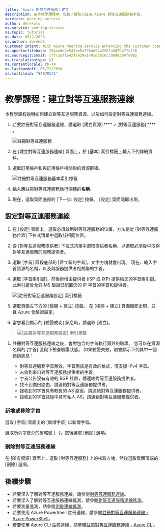 ```yaml
---
title: 'Azure 對等互連服務：建立 '
description: 在本教學課程中，您將了解如何註冊 Azure 對等互連服務和字首。
services: peering-service
author: derekolo
ms.service: peering-service
ms.topic: tutorial
ms.date: 05/2/2020
ms.author: derekol
Customer intent: With Azure Peering service enhancing the customer connectivity to Microsoft cloud services .
ms.openlocfilehash: f04ae0d2e541be0a7984e944298fa8d7b47fd126
ms.sourcegitcommit: cf7caaf1e42f1420e1491e3616cc989d504f0902
ms.translationtype: HT
ms.contentlocale: zh-TW
ms.lasthandoff: 05/22/2020
ms.locfileid: "84870571"
---
```

# <a name="tutorial-create-a-peering-service-connection"></a>教學課程：建立對等互連服務連線

本教學課程說明如何建立對等互連服務資源，以及如何設定對等互連服務連線。 

1. 若要註冊對等互連服務連線，請選取 [建立資源] ****  > [對等互連服務] **** 。

 
    ![註冊對等互連服務](./media/peering-service-portal/peering-servicecreate.png)

2. 在 [建立對等互連服務連線] 頁面上，於 [基本] 索引標籤上輸入下列詳細資料。
 
3. 選取訂用帳戶和與訂用帳戶相關聯的資源群組。

    ![註冊對等互連服務基本索引標籤](./media/peering-service-portal/peering-servicebasics.png)

4. 輸入應註冊對等互連服務執行個體的**名稱**。

5. 現在，選取頁面底部的 [下一步: 設定] 按鈕。 [設定] 頁面隨即出現。
## <a name="configure-the-peering-service-connection"></a>設定對等互連服務連線

1. 在 [設定] 頁面上，選取必須啟用對等互連服務的位置，方法是從 [對等互連服務位置] 下拉式清單中選取該相同位置。

1. 從 [對等互連服務提供者] 下拉式清單中選取提供者名稱，以選取必須從中取得對等互連服務的服務提供者。
 
1. 選取 [字首] 區段底部的 [建立新的字首]，文字方塊就會出現。 現在，輸入字首資源的名稱，以及與服務提供者相關聯的字首。

1. 選取 [字首索引鍵]，然後新增由提供者 (ISP 或 IXP) 提供給您的字首索引鍵。 此索引鍵會允許 MS 驗證已配置您的 IP 字首的字首和提供者。

    ![[註冊對等互連服務設定] 索引標籤](./media/peering-service-portal/peering-serviceconfiguration.png)

1. 選取頁面左下方的 [檢閱 + 建立] 按鈕。 在 [檢閱 + 建立] 頁面隨即出現，並且 Azure 會驗證設定。

 1. 當您看到顯示的 [驗證成功] 訊息時，請選取 [建立]。

> ![[註冊對等互連服務設定] 索引標籤](./media/peering-service-portal/peering-service-prefix.png)

1. 註冊對等互連服務連線之後，會對包含的字首執行額外的驗證。 您可以在資源名稱的 [字首] 區段下檢查驗證狀態。 如果驗證失敗，則會顯示下列其中一個錯誤訊息：

   - 對等互連服務字首無效，字首應該是有效的格式，僅支援 IPv4 字首。
   - 未收到來自對等互連服務提供者的字首。
   - 字首公告沒有有效的 BGP 社群，請連絡對等互連服務提供者。
   - 找不到備份路由，請連絡對等互連服務提供者。
   - 接收到的字首具有較長的 AS 路徑，請連絡對等互連服務提供者。
   - 接收到的字首路徑中具有私人 AS，請連絡對等互連服務提供者。

### <a name="add-or-remove-a-prefix"></a>新增或移除字首

選取 [字首] 頁面上的 [新增字首] 以新增字首。

選取所列字首旁的省略號 (...)，然後選取 [刪除] 選項。

### <a name="delete-a-peering-service-connection"></a>刪除對等互連服務連線

在 [所有資源] 頁面上，選取 [對等互連服務] 上的核取方塊，然後選取頁面頂端的 [刪除] 選項。
## <a name="next-steps"></a>後續步驟

- 若要深入了解對等互連服務連線，請參閱[對等互連服務連線](connection.md)。
- 若要深入了解對等互連服務連線遙測，請參閱[對等互連服務連線遙測](connection-telemetry.md)。
- 若要測量遙測，請參閱[測量連線遙測](measure-connection-telemetry.md)。
- 若要使用 Azure PowerShell 註冊連線，請參閱[註冊對等互連服務連線 - Azure PowerShell](powershell.md)。
- 若要使用 Azure CLI 註冊連線，請參閱[註冊對等互連服務連線 - Azure CLI](cli.md)。